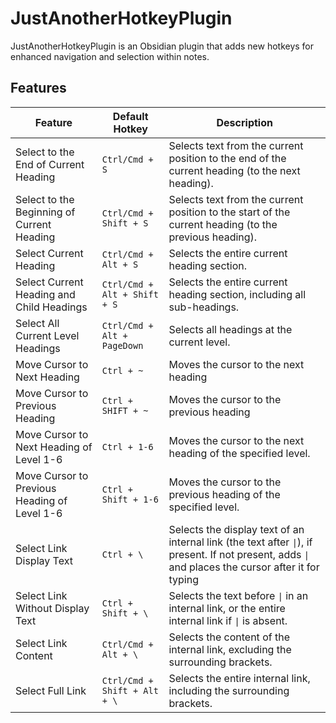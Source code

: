 # JustAnotherHotkeyPlugin

JustAnotherHotkeyPlugin is an Obsidian plugin that adds new hotkeys for enhanced navigation and selection within notes.

## Features


| Feature                                      | Default Hotkey               | Description                                                                                                                                         |
| -------------------------------------------- | ---------------------------- | --------------------------------------------------------------------------------------------------------------------------------------------------- |
| Select to the End of Current Heading         | `Ctrl/Cmd + S`               | Selects text from the current position to the end of the current heading (to the next heading).                                                     |
| Select to the Beginning of Current Heading   | `Ctrl/Cmd + Shift + S`       | Selects text from the current position to the start of the current heading (to the previous heading).                                               |
| Select Current Heading                       | `Ctrl/Cmd + Alt + S`         | Selects the entire current heading section.                                                                                                         |
| Select Current Heading and Child Headings    | `Ctrl/Cmd + Alt + Shift + S` | Selects the entire current heading section, including all sub-headings.                                                                             |
| Select All Current Level Headings            | `Ctrl/Cmd + Alt + PageDown`  | Selects all headings at the current level.                                                                                                          |
| Move Cursor to Next Heading                  | `Ctrl + ~`                   | Moves the cursor to the next heading                                                                                                                |
| Move Cursor to Previous Heading              | `Ctrl + SHIFT + ~`           | Moves the cursor to the previous heading                                                                                                            |
| Move Cursor to Next Heading of Level 1-6     | `Ctrl + 1-6`                 | Moves the cursor to the next heading of the specified level.                                                                                        |
| Move Cursor to Previous Heading of Level 1-6 | `Ctrl + Shift + 1-6`         | Moves the cursor to the previous heading of the specified level.                                                                                    |
| Select Link Display Text                     | `Ctrl + \`                   | Selects the display text of an internal link (the text after `\|`), if present. If not present, adds `\|` and places the cursor after it for typing |
| Select Link Without Display Text             | `Ctrl + Shift + \`           | Selects the text before `\|` in an internal link, or the entire internal link if `\|` is absent.                                                    |
| Select Link Content                          | `Ctrl/Cmd + Alt + \`         | Selects the content of the internal link, excluding the surrounding brackets.                                                                       |
| Select Full Link                             | `Ctrl/Cmd + Shift + Alt + \` | Selects the entire internal link, including the surrounding brackets.                                                                               |
